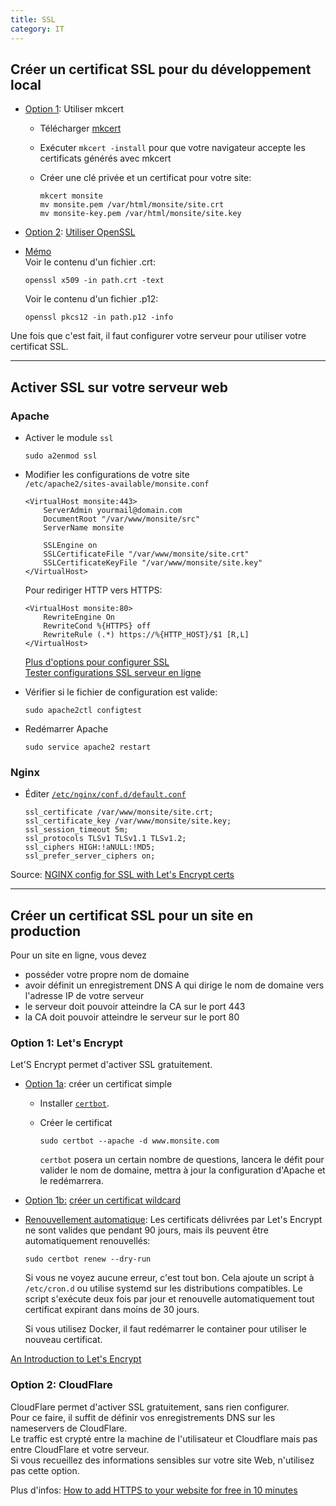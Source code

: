 ```yaml
---
title: SSL
category: IT
---
```


## Créer un certificat SSL pour du développement local

* <ins>Option 1</ins>: Utiliser mkcert

  - Télécharger [mkcert](https://github.com/FiloSottile/mkcert)
  - Exécuter `mkcert -install` pour que votre navigateur accepte les certificats générés avec mkcert
  - Créer une clé privée et un certificat pour votre site:

    ```
    mkcert monsite
    mv monsite.pem /var/html/monsite/site.crt
    mv monsite-key.pem /var/html/monsite/site.key
    ```

* <ins>Option 2</ins>: [Utiliser OpenSSL](ssl-openssl.md)

<!-- -->

* <ins>Mémo</ins>  
  Voir le contenu d'un fichier .crt:

  ```
  openssl x509 -in path.crt -text
  ```

  Voir le contenu d'un fichier .p12:

  ```
  openssl pkcs12 -in path.p12 -info
  ```

Une fois que c'est fait, il faut configurer votre serveur pour utiliser votre certificat SSL.

---

## Activer SSL sur votre serveur web

### Apache

- Activer le module `ssl`

  ```
  sudo a2enmod ssl
  ```

- Modifier les configurations de votre site  
  `/etc/apache2/sites-available/monsite.conf`

  ```
  <VirtualHost monsite:443>
      ServerAdmin yourmail@domain.com
      DocumentRoot "/var/www/monsite/src" 
      ServerName monsite

      SSLEngine on
      SSLCertificateFile "/var/www/monsite/site.crt"
      SSLCertificateKeyFile "/var/www/monsite/site.key"
  </VirtualHost>
  ```

  Pour rediriger HTTP vers HTTPS:

  ```
  <VirtualHost monsite:80>
      RewriteEngine On
      RewriteCond %{HTTPS} off
      RewriteRule (.*) https://%{HTTP_HOST}/$1 [R,L]
  </VirtualHost>
  ```

  [Plus d'options pour configurer SSL](http://httpd.apache.org/docs/2.4/en/ssl/ssl_howto.html)  
  [Tester configurations SSL serveur en ligne](https://www.ssllabs.com/ssltest/)

- Vérifier si le fichier de configuration est valide:

  ```
  sudo apache2ctl configtest
  ```

- Redémarrer Apache

  ```
  sudo service apache2 restart
  ```

### Nginx

* Éditer [`/etc/nginx/conf.d/default.conf`](https://gist.github.com/a-mt/8b86f246be623be359ca8c05fe462054)

  ```
  ssl_certificate /var/www/monsite/site.crt;
  ssl_certificate_key /var/www/monsite/site.key;
  ssl_session_timeout 5m;
  ssl_protocols TLSv1 TLSv1.1 TLSv1.2;
  ssl_ciphers HIGH:!aNULL:!MD5;
  ssl_prefer_server_ciphers on;
  ```

Source: [NGINX config for SSL with Let's Encrypt certs](https://gist.github.com/nrollr/9a39bb636a820fb97eec2ed85e473d38)

----

## Créer un certificat SSL pour un site en production

Pour un site en ligne, vous devez
* posséder votre propre nom de domaine
* avoir définit un enregistrement DNS A qui dirige le nom de domaine vers l'adresse IP de votre serveur
* le serveur doit pouvoir atteindre la CA sur le port 443
* la CA doit pouvoir atteindre le serveur sur le port 80

### Option 1: Let's Encrypt

Let'S Encrypt permet d'activer SSL gratuitement.

* <ins>Option 1a</ins>: créer un certificat simple

  * Installer [`certbot`](https://certbot.eff.org/).
  * Créer le certificat

    ```
    sudo certbot --apache -d www.monsite.com
    ```

    `certbot` posera un certain nombre de questions, lancera le défit pour valider le nom de domaine, mettra à jour la configuration d'Apache et le redémarrera.

* <ins>Option 1b:</ins> [créer un certificat wildcard](ssl-letsencrypt-wildcard.md)

* <ins>Renouvellement automatique</ins>: Les certificats délivrées par Let's Encrypt ne sont valides que pendant 90 jours, mais ils peuvent être automatiquement renouvellés:

  ```
  sudo certbot renew --dry-run
  ```

  Si vous ne voyez aucune erreur, c'est tout bon. Cela ajoute un script à `/etc/cron.d` ou utilise systemd sur les distributions compatibles. Le script s'exécute deux fois par jour et renouvelle automatiquement tout certificat expirant dans moins de 30 jours.
  
  Si vous utilisez Docker, il faut redémarrer le container pour utiliser le nouveau certificat.

[An Introduction to Let's Encrypt](https://www.digitalocean.com/community/tutorials/an-introduction-to-let-s-encrypt)

### Option 2: CloudFlare

CloudFlare permet d'activer SSL gratuitement, sans rien configurer.  
Pour ce faire, il suffit de définir vos enregistrements DNS sur les nameservers de CloudFlare.  
Le traffic est crypté entre la machine de l'utilisateur et Cloudflare mais pas entre CloudFlare et votre serveur.  
Si vous recueillez des informations sensibles sur votre site Web, n'utilisez pas cette option.

Plus d'infos: [How to add HTTPS to your website for free in 10 minutes](https://medium.freecodecamp.org/free-https-c051ca570324)
